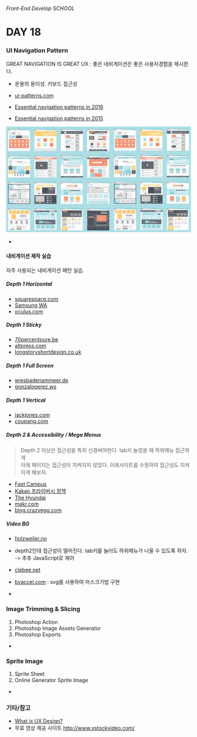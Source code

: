 ###### Front-End Develop SCHOOL

# DAY 18

### UI Navigation Pattern

GREAT NAVIGATION IS GREAT UX : 좋은 네비게이션은 좋은 사용자경험을 제시한다. 

- 운용의 용이성. 키보드 접근성 

- [ui-patterns.com](http://ui-patterns.com/patterns/navigation/list)
- [Essential navigation patterns in 2016](http://www.webdesignerdepot.com/2016/01/essential-navigation-patterns-in-2016/)
- [Essential navigation patterns in 2015](http://www.webdesignerdepot.com/2015/01/3-essential-navigation-trends-for-2015/)

![UX NAV](../Assets/uxnav.jpg)

-

#### 내비게이션 제작 실습

자주 사용되는 내비게이션 패턴 실습.

##### Depth 1 Horizontal
- [squarespace.com](https://www.squarespace.com/)
- [Samsung WA](https://www.samsungwa.com/)
- [oculus.com](https://www3.oculus.com/en-us/rift/) 

##### Depth 1 Sticky
- [70percentpure.be](http://70percentpure.be/)
- [altpress.com](http://www.altpress.com/)
- [longstoryshortdesign.co.uk](http://longstoryshortdesign.co.uk/)

##### Depth 1 Full Screen

- [wiesbadenammeer.de](http://www.wiesbadenammeer.de/)
- [gonzaloperez.ws](http://www.gonzaloperez.ws/)


##### Depth 1 Vertical

- [jackjones.com](http://jackjones.com/?forcecountry=GB&redirected=1)
- [coupang.com](https://www.coupang.com/)

##### Depth 2 & Accessibility / Mega Menus

> Depth 2 이상은 접근성을 특히 신경써야한다. tab키 눌렀을 때 하위메뉴 접근하게 <br>
> 아래 페이지는 접근성이 지켜지지 않았다. 이래사이트를 수정하여 접근성도 지켜지게 해보자. 

- [Fast Campus](http://www.fastcampus.co.kr/)
- [Kakao 프라이버시 정책](http://privacy.kakaocorp.com/)
- [The Hyundai](http://www.ehyundai.com/newPortal/DP/DP000000_V.do?branchCd=B00148000)
- [makr.com](https://makr.com/)
- [blog.crazyegg.com](https://blog.crazyegg.com/)

##### Video BG
- [holzweiler.no](https://www.holzweiler.no/)
 - depth2인데 접근성이 떨어진다. tab키를 눌러도 하위메뉴가 나올 수 있도록 하자. -> 추후 JavaScript로 제어 

- [clebee.net](https://www.clebee.net/)
- [bvaccel.com](https://www.bvaccel.com/) : svg를 사용하여 마스크기법 구현 

-

### Image Trimming & Slicing

1. Photoshop Action
1. Photoshop Image Assets Generator
1. Photoshop Exports

-

### Sprite Image

1. Sprite Sheet
1. Online Generator Sprite Image

-

### 기타/참고

- [What is UX Design?](http://www.slideshare.net/isbn9760806/what-is-ux-design-15336063)
- 무료 영상 제공 사이트 <http://www.xstockvideo.com/>